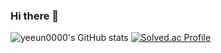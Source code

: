 ### Hi there 👋

<!--
**yeeun000/yeeun000** is a ✨ _special_ ✨ repository because its `README.md` (this file) appears on your GitHub profile.

Here are some ideas to get you started:

- 🔭 I’m currently working on ...
- 🌱 I’m currently learning ...
- 👯 I’m looking to collaborate on ...
- 🤔 I’m looking for help with ...
- 💬 Ask me about ...
- 📫 How to reach me: ...
- 😄 Pronouns: ...
- ⚡ Fun fact: ...
-->
![yeeun0000's GitHub stats](https://github-readme-stats.vercel.app/api?username=dldpdms0000&show_icons=true&theme=tokyonight)
[![Solved.ac Profile](http://mazassumnida.wtf/api/v2/generate_badge?boj=dldpdms0000)](https://solved.ac/백준dldpdms0000/)

